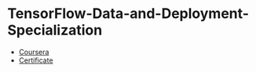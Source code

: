 # TensorFlow-Data-and-Deployment-Specialization
- [Coursera](https://www.coursera.org/programs/bangkit-2024-machine-learning-ftkc9/specializations/tensorflow-data-and-deployment?collectionId=lcluj)
- [Certificate](https://coursera.org/share/960f5f23552c227e1b840e0d4f7168b5)
